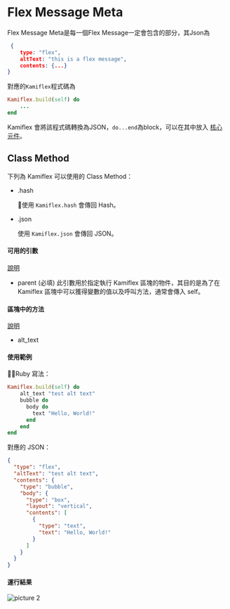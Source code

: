 # Flex Message Meta
Flex Message Meta是每一個Flex Message一定會包含的部分，其Json為
```json
 {
    type: "flex",
    altText: "this is a flex message",
    contents: {...}
}
```
對應的`Kamiflex`程式碼為
```ruby
Kamiflex.build(self) do
    ...
end
```
Kamiflex 會將該程式碼轉換為JSON，`do...end`為block，可以在其中放入 [核心元件](/kamiflex/core.md)。
## Class Method
下列為 Kamiflex 可以使用的 Class Method：

- .hash

  使用 `Kamiflex.hash` 會傳回 Hash。
- .json

  使用 `Kamiflex.json` 會傳回 JSON。

#### 可用的引數
[說明](/05_kamiflex.md#引數)

- parent (必填)
  此引數用於指定執行 Kamiflex 區塊的物件，其目的是為了在 Kamiflex 區塊中可以獲得變數的值以及呼叫方法，通常會傳入 self。

#### 區塊中的方法
[說明](/05_kamiflex.md#區塊中的方法)

- alt_text

#### 使用範例
Ruby 寫法：
```ruby
Kamiflex.build(self) do
    alt_text "test alt text"
    bubble do
      body do
        text "Hello, World!"
      end
    end
end
```
對應的 JSON：
```json
{
  "type": "flex",
  "altText": "test alt text",
  "contents": {
    "type": "bubble",
    "body": {
      "type": "box",
      "layout": "vertical",
      "contents": [
        {
          "type": "text",
          "text": "Hello, World!"
        }
      ]
    }
  }
}

```
#### 運行結果
![picture 2](/images/flex_Message_meta-856a06e4a473cc80f7d9bf83ed2107c349830e0f43f4e7a80a1bde98af297b9d.jpeg)



